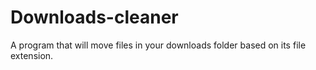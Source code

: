 # Downloads-cleaner
A program that will move files in your downloads folder based on its file extension.
